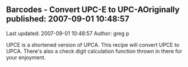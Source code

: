 ## Barcodes - Convert UPC-E to UPC-AOriginally published: 2007-09-01 10:48:57 
Last updated: 2007-09-01 10:48:57 
Author: greg p 
 
UPCE is a shortened version of UPCA.  This recipe will convert UPCE to UPCA.  There's also a check digit calculation function thrown in there for your enjoyment.